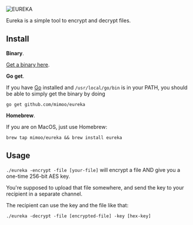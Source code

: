 ![EUREKA](https://i.imgur.com/qSscFjx.png)

Eureka is a simple tool to encrypt and decrypt files. 

## Install

**Binary**.

[Get a binary here](https://github.com/mimoo/eureka/releases).

**Go get**.

If you have [Go]() installed and `/usr/local/go/bin` is in your PATH, you should be able to simply get the binary by doing

```
go get github.com/mimoo/eureka
```

**Homebrew**.

If you are on MacOS, just use Homebrew:

```
brew tap mimoo/eureka && brew install eureka
```

## Usage

`./eureka -encrypt -file [your-file]` will encrypt a file AND give you a one-time 256-bit AES key.

You're supposed to upload that file somewhere, and send the key to your recipient in a separate channel.

The recipient can use the key and the file like that:

`./eureka -decrypt -file [encrypted-file] -key [hex-key]`
